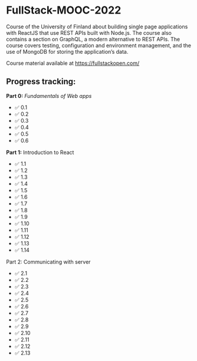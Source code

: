 # FullStack-MOOC-2022
Course of the University of Finland about building single page applications with ReactJS that use REST APIs built with Node.js. The course also contains a section on GraphQL, a modern alternative to REST APIs.
The course covers testing, configuration and environment management, and the use of MongoDB for storing the application’s data.

Course material available at https://fullstackopen.com/

## Progress tracking:

**Part 0:** _Fundamentals of Web apps_
 - ✅ 0.1 
 - ✅ 0.2
 - ✅ 0.3
 - ✅ 0.4
 - ✅ 0.5
 - ✅ 0.6

**Part 1:** Introduction to React
 - ✅ 1.1
 - ✅ 1.2
 - ✅ 1.3
 - ✅ 1.4
 - ✅ 1.5
 - ✅ 1.6
 - ✅ 1.7
 - ✅ 1.8
 - ✅ 1.9
 - ✅ 1.10
 - ✅ 1.11
 - ✅ 1.12
 - ✅ 1.13
 - ✅ 1.14

 Part 2: Communicating with server
 - ✅ 2.1
 - ✅ 2.2
 - ✅ 2.3
 - ✅ 2.4
 - ✅ 2.5
 - ✅ 2.6
 - ✅ 2.7
 - ✅ 2.8
 - ✅ 2.9
 - ✅ 2.10
 - ✅ 2.11
 - ✅ 2.12
 - ✅ 2.13
